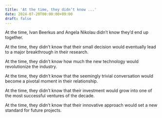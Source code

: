 ```yaml
---
title: 'At the time, they didn’t know ...'
date: 2024-07-20T00:00:00+09:00
draft: false
---
```


At the time, Ivan Beerkus and Angela Nikolau didn’t know they’d end up together.

At the time, they didn’t know that their small decision would eventually lead to a major breakthrough in their research.

At the time, they didn’t know how much the new technology would revolutionize the industry.

At the time, they didn’t know that the seemingly trivial conversation would become a pivotal moment in their relationship.

At the time, they didn’t know that their investment would grow into one of the most successful ventures of the decade.

At the time, they didn’t know that their innovative approach would set a new standard for future projects.